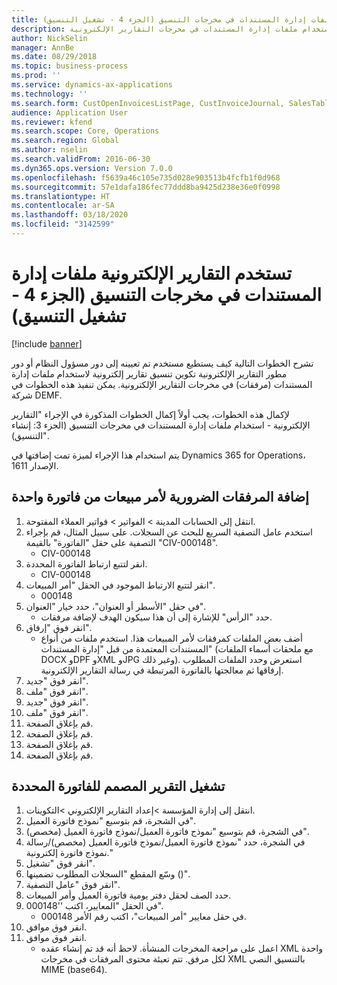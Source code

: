 ```yaml
---
title: تستخدم التقارير الإلكترونية ملفات إدارة المستندات في مخرجات التنسيق‬ (الجزء 4 - تشغيل التنسيق)
description: تشرح الخطوات التالية كيف يستطيع مستخدم تم تعيينه إلى دور مسؤول النظام أو دور مطور التقارير الإلكترونية تكوين تنسيق تقارير إلكترونية لاستخدام ملفات إدارة المستندات في مخرجات التقارير الإلكترونية.
author: NickSelin
manager: AnnBe
ms.date: 08/29/2018
ms.topic: business-process
ms.prod: ''
ms.service: dynamics-ax-applications
ms.technology: ''
ms.search.form: CustOpenInvoicesListPage, CustInvoiceJournal, SalesTable, ERSolutionTable
audience: Application User
ms.reviewer: kfend
ms.search.scope: Core, Operations
ms.search.region: Global
ms.author: nselin
ms.search.validFrom: 2016-06-30
ms.dyn365.ops.version: Version 7.0.0
ms.openlocfilehash: f5639a46c105e735d028e903513b4fcfb1f0d968
ms.sourcegitcommit: 57e1dafa186fec77ddd8ba9425d238e36e0f0998
ms.translationtype: HT
ms.contentlocale: ar-SA
ms.lasthandoff: 03/18/2020
ms.locfileid: "3142599"
---
```

# <a name="er-use-document-management-files-in-format-outputs-part-4---run-format"></a>تستخدم التقارير الإلكترونية ملفات إدارة المستندات في مخرجات التنسيق‬ (الجزء 4 - تشغيل التنسيق)

[!include [banner](../../includes/banner.md)]

تشرح الخطوات التالية كيف يستطيع مستخدم تم تعيينه إلى دور مسؤول النظام أو دور مطور التقارير الإلكترونية تكوين تنسيق تقارير إلكترونية لاستخدام ملفات إدارة المستندات (مرفقات) في مخرجات التقارير الإلكترونية. يمكن تنفيذ هذه الخطوات في شركة DEMF.

لإكمال هذه الخطوات، يجب أولاً إكمال الخطوات المذكورة في الإجراء "التقارير الإلكترونية - استخدام ملفات إدارة المستندات في مخرجات التنسيق (الجزء 3: إنشاء التنسيق)".

يتم استخدام هذا الإجراء لميزة تمت إضافتها في Dynamics 365 for Operations، الإصدار 1611.


## <a name="add-necessary-attachments-for-sales-order-of-a-single-invoice"></a>إضافة المرفقات الضرورية لأمر مبيعات من فاتورة واحدة
1. انتقل إلى الحسابات المدينة > الفواتير > فواتير العملاء المفتوحة.
2. استخدم عامل التصفية السريع للبحث عن السجلات. على سبيل المثال، قم بإجراء التصفية على حقل "الفاتورة" بالقيمة "CIV-000148".
    * CIV-000148  
3. انقر لتتبع ارتباط الفاتورة المحددة.
    * CIV-000148  
4. انقر لتتبع الارتباط الموجود في الحقل "أمر المبيعات".
    * 000148  
5. في حقل "الأسطر أو العنوان‬"، حدد خيار "العنوان".
    * حدد "الرأس" للإشارة إلى أن هذا سيكون الهدف لإضافة مرفقات.  
6. انقر فوق "إرفاق".
    * أضف بعض الملفات كمرفقات لأمر المبيعات هذا. استخدم ملفات من أنواع المستندات المعتمدة من قبل "إدارة المستندات" (مع ملحقات أسماء الملفات DOCX وDPF وXML وJPG وغير ذلك). استعرض وحدد الملفات المطلوب إرفاقها ثم معالجتها بالفاتورة المرتبطة في رسالة التقارير الإلكترونية.  
7. انقر فوق "جديد".
8. انقر فوق "ملف".
9. انقر فوق "جديد".
10. انقر فوق "ملف".
11. قم بإغلاق الصفحة.
12. قم بإغلاق الصفحة.
13. قم بإغلاق الصفحة.
14. قم بإغلاق الصفحة.

## <a name="run-the-designed-report-for-the-selected-invoice"></a>تشغيل التقرير المصمم للفاتورة المحددة
1. انتقل إلى إدارة المؤسسة >إعداد التقارير الإلكتروني >التكوينات.
2. في الشجرة، قم بتوسيع "نموذج فاتورة العميل".
3. في الشجرة، قم بتوسيع "نموذج فاتورة العميل‬/نموذج فاتورة العميل‬ (مخصص)".
4. في الشجرة، حدد "نموذج فاتورة العميل‬/نموذج فاتورة العميل‬ (مخصص)/رسالة نموذج فاتورة إلكترونية."
5. انقر فوق "تشغيل".
6. وسّع المقطع "السجلات المطلوب تضمينها‬ ()".
7. انقر فوق "عامل التصفية".
8. حدد الصف لحقل دفتر يومية فاتورة العميل وأمر المبيعات.
9. في الحقل "المعايير، اكتب ''000148".
    * في حقل معايير "أمر المبيعات"، اكتب رقم الأمر 000148.  
10. انقر فوق موافق.
11. انقر فوق موافق.
    * اعمل على مراجعة المخرجات المنشأة. لاحظ أنه قد تم إنشاء عقده XML واحدة لكل مرفق. تتم تعبئة محتوى المرفقات في مخرجات XML بالتنسيق النصي MIME (base64).  

